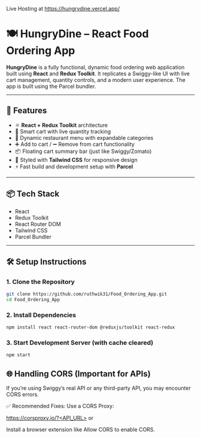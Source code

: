 Live Hosting at https://hungrydine.vercel.app/

# 🍽️ HungryDine – React Food Ordering App

**HungryDine** is a fully functional, dynamic food ordering web application built using **React** and **Redux Toolkit**. It replicates a Swiggy-like UI with live cart management, quantity controls, and a modern user experience. The app is built using the Parcel bundler.

---

## 🚀 Features

- ⚛️ **React + Redux Toolkit** architecture
- 🛒 Smart cart with live quantity tracking
- 🍴 Dynamic restaurant menu with expandable categories
- ➕ Add to cart / ➖ Remove from cart functionality
- 📦 Floating cart summary bar (just like Swiggy/Zomato)
- 🎨 Styled with **Tailwind CSS** for responsive design
- ⚡ Fast build and development setup with **Parcel**

---

## 📦 Tech Stack

- React
- Redux Toolkit
- React Router DOM
- Tailwind CSS
- Parcel Bundler

---

## 🛠️ Setup Instructions

### 1. Clone the Repository

```bash
git clone https://github.com/ruthwik31/Food_Ordering_App.git
cd Food_Ordering_App
```

### 2. Install Dependencies

```bash
npm install react react-router-dom @reduxjs/toolkit react-redux
```

### 3. Start Development Server (with cache cleared)

```bash
npm start
```

## 🌐 Handling CORS (Important for APIs)

If you’re using Swiggy’s real API or any third-party API, you may encounter CORS errors.

✅ Recommended Fixes:
Use a CORS Proxy:

https://corsproxy.io/?<API_URL>
or

Install a browser extension like Allow CORS to enable CORS.
